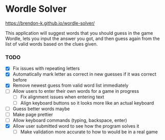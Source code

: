 # Wordle Solver

https://brendon-k.github.io/wordle-solver/

This application will suggest words that you should guess in the game Wordle, lets you input the answer you got, and then guess again from the list of valid words based on the clues given.

### TODO

- [x] Fix issues with repeating letters
- [x] Automatically mark letter as correct in new guesses if it was correct before
- [x] Remove newest guess from valid word list immediately
- [ ] Allow users to enter their own words for a game in progress
  - [ ] Fix alignment issues when entering text
  - [ ] Align keyboard buttons so it looks more like an actual keyboard
- [ ] Guess better words maybe
- [ ] Make page prettier
- [ ] Allow keyboard commands (typing, backspace, enter)
- [x] Allow user submitted word to see how the program solves it
  - [ ] Make validation more accurate to how to would be in a real game